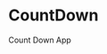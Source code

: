 # CountDown
 Count Down App
     
        
                                          
                                           
                                        
                              
                  
          
  
 
  
